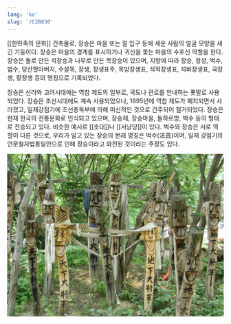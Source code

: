 ```yaml
---
lang: 'ko'
slug: '/C2B830'
---
```


[[한민족의 문화]] 건축물로,
장승은 마을 또는 절 입구 등에 세운 사람의 얼굴 모양을 새긴 기둥이다.
장승은 마을의 경계를 표시하거나 귀신을 쫓는 마을의 수호신 역할을 한다.
장승은 돌로 만든 석장승과 나무로 만든 목장승이 있으며,
지방에 따라 장승, 정성, 벅수, 법수, 당산할아버지, 수살목, 장생, 장생표주, 목방장생표, 석적장생표, 석비장생표, 국장생, 황장생 등의 명칭으로 기록되었다.

장승은 신라와 고려시대에는 역참 제도의 일부로, 국도나 관로를 안내하는 푯말로 사용되었다.
장승은 조선시대에도 계속 사용되었으나, 1895년에 역참 제도가 폐지되면서 사라졌고, 일제강점기에 조선총독부에 의해 미신적인 것으로 간주되어 철거되었다.
장승은 현재 한국의 전통문화로 인식되고 있으며, 장승제, 장승마을, 돌하르방, 벅수 등의 형태로 전승되고 있다.
비슷한 예시로 [[솟대]]나 [[서낭당]]이 있다.
벅수와 장승은 서로 역할이 다른 것으로, 우리가 알고 있는 장승의 본래 명칭은 벅수(法首)이며, 일제 강점기의 언문철자법통일안으로 인해 장승이라고 와전된 것이라는 주장도 있다.

![Brendon Connelly, CC BY-SA 2.0](../assets/9FD93E.png)
